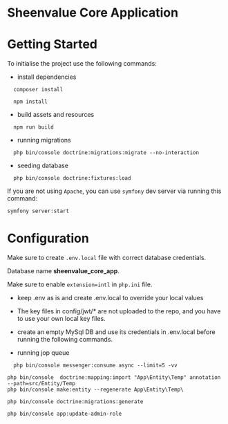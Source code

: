 # Sheenvalue Core Application

# Getting Started

To initialise the project use the following commands:

- install dependencies

```shell
  composer install

  npm install
```

- build assets and resources

```shell
  npm run build
```

- running migrations

```shell
  php bin/console doctrine:migrations:migrate --no-interaction
```

- seeding database

```shell
  php bin/console doctrine:fixtures:load
```

If you are not using `Apache`, you can use `symfony` dev server via running this
command:

```shell
symfony server:start
```

# Configuration

Make sure to create `.env.local` file with correct database credentials.

Database name **sheenvalue_core_app**.

Make sure to enable `extension=intl` in `php.ini` file.

- keep .env as is and create .env.local to override your local values
- The key files in config/jwt/\* are not uploaded to the repo, and you have to
  use your own local key files.
- create an empty MySql DB and use its credentials in .env.local before running
  the following commands.

- running jop queue

```shell
  php bin/console messenger:consume async --limit=5 -vv
```

```generate entities
php bin/console  doctrine:mapping:import "App\Entity\Temp" annotation --path=src/Entity/Temp
php bin/console make:entity --regenerate App\Entity\Temp\
```

```generate new  migration file
php bin/console doctrine:migrations:generate
```

```Update admin roles
php bin/console app:update-admin-role
```
